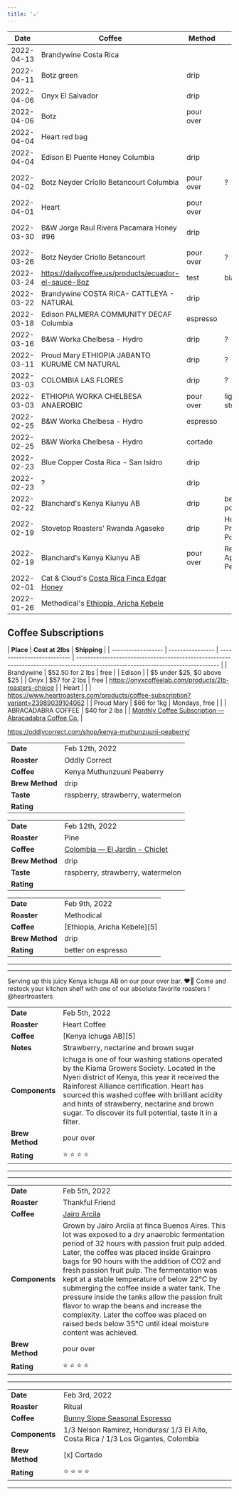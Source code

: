 ```yaml
---
title: '☕️'
---
```


<!-- https://www.33books.com/products/33-coffees -->

| **Date**   | **Coffee**                                           | **Method** | **Taste**                           | **Rating**         |
| ---------- | ---------------------------------------------------- | ---------- | ----------------------------------- | ------------------ |
| 2022-04-13 | Brandywine Costa Rica                                |            |                                     |                    |
| 2022-04-11 | Botz green                                           | drip       |                                     |                    |
| 2022-04-06 | Onyx El Salvador                                     | drip       |                                     |                    |
| 2022-04-06 | Botz                                                 | pour over  |                                     |                    |
| 2022-04-04 | Heart red bag                                        |
| 2022-04-04 | Edison El Puente Honey Columbia                      | drip       |
| 2022-04-02 | Botz Neyder Criollo Betancourt Columbia              | pour over  | ?                                   | 4 - good solid     |
| 2022-04-01 | Heart                                                | pour over  |                                     |                    |
| 2022-03-30 | B&W Jorge Raul Rivera Pacamara Honey #96             | drip       |                                     | 3.5 - solid coffee |
| 2022-03-26 | Botz Neyder Criollo Betancourt                       | pour over  | ?                                   | 4                  |
| 2022-03-24 | https://dailycoffee.us/products/ecuador-el-sauce-8oz | test       | black pepper                        | 4                  |
| 2022-03-22 | Brandywine COSTA RICA- CATTLEYA - NATURAL            | drip       |                                     | 3                  |
| 2022-03-18 | Edison PALMERA COMMUNITY DECAF Columbia              | espresso   |                                     | 4                  |
| 2022-03-16 | B&W Worka Chelbesa - Hydro                           | drip       | ?                                   |                    |
| 2022-03-11 | Proud Mary ETHIOPIA JABANTO KURUME CM NATURAL        | drip       | ?                                   |                    |
| 2022-03-03 | COLOMBIA LAS FLORES                                  | drip       | ?                                   | ?                  |
| 2022-03-03 | ETHIOPIA WORKA CHELBESA ANAEROBIC                    | pour over  | light strawberry                    | 4.5                |
| 2022-02-25 | B&W Worka Chelbesa - Hydro                           | espresso   |                                     |
| 2022-02-25 | B&W Worka Chelbesa - Hydro                           | cortado    |                                     |
| 2022-02-23 | Blue Copper Costa Rica - San Isidro                  | drip       |
| 2022-02-23 | ?                                                    | drip       |
| 2022-02-22 | Blanchard's Kenya Kiunyu AB                          | drip       | better than pour over               |
| 2022-02-19 | Stovetop Roasters' Rwanda Agaseke                    | drip       | Honey, Prune, Pomegranate           |
| 2022-02-19 | Blanchard's Kenya Kiunyu AB                          | pour over  | Red Grape, Apricot, Pink Peppercorn |
| 2022-02-01 | Cat & Cloud's [Costa Rica Finca Edgar Honey][2]      |            |                                     |
| 2022-01-26 | Methodical's [Ethiopia, Aricha Kebele][1]            |            |                                     |

## Coffee Subscriptions

| **Place**          | **Cost at 2lbs** | **Shipping**               |
| ------------------ | ---------------- | -------------------------- | -------------------------------------------------------------------------------------------------------------------------------- |
| Brandywine         | $52.50 for 2 lbs | free                       |
| Edison             |                  | $5 under $25, $0 above $25 |
| Onyx               | $57 for 2 lbs    | free                       | https://onyxcoffeelab.com/products/2lb-roasters-choice                                                                           |
| Heart              |                  |                            | https://www.heartroasters.com/products/coffee-subscription?variant=23989039104062                                                |
| Proud Mary         | $66 for 1kg      | Mondays, free              |                                                                                                                                  |
| ABRACADABRA COFFEE | $40 for 2 lbs    |                            | [Monthly Coffee Subscription — Abracadabra Coffee Co.](https://www.abracadabracoffeeco.com/subscription-products/biweekly-pn8we) |

https://oddlycorrect.com/shop/kenya-muthunzuuni-peaberry/

|                 |                                   |
| --------------- | --------------------------------- |
| **Date**        | Feb 12th, 2022                    |
| **Roaster**     | Oddly Correct                     |
| **Coffee**      | Kenya Muthunzuuni Peaberry        |
| **Brew Method** | drip                              |
| **Taste**       | raspberry, strawberry, watermelon |
| **Rating**      |                                   |

|                 |                                                                                                                     |
| --------------- | ------------------------------------------------------------------------------------------------------------------- |
| **Date**        | Feb 12th, 2022                                                                                                      |
| **Roaster**     | Pine                                                                                                                |
| **Coffee**      | [Colombia — El Jardin - Chiclet](https://pinecoffeesupply.com/collections/shop/products/colombia-el-jardin-chiclet) |
| **Brew Method** | drip                                                                                                                |
| **Taste**       | raspberry, strawberry, watermelon                                                                                   |
| **Rating**      |                                                                                                                     |

|                 |                              |
| --------------- | ---------------------------- |
| **Date**        | Feb 9th, 2022                |
| **Roaster**     | Methodical                   |
| **Coffee**      | [Ethiopia, Aricha Kebele][5] |
| **Brew Method** | drip                         |
| **Rating**      | better on espresso           |

---

---

Serving up this juicy Kenya Ichuga AB on our pour over bar. ❤️‍🔥
Come and restock your kitchen shelf with one of our absolute favorite roasters ! @heartroasters

|                 |                                                                                                                                                                                                                                                                                                                                                          |
| --------------- | -------------------------------------------------------------------------------------------------------------------------------------------------------------------------------------------------------------------------------------------------------------------------------------------------------------------------------------------------------- |
| **Date**        | Feb 5th, 2022                                                                                                                                                                                                                                                                                                                                            |
| **Roaster**     | Heart Coffee                                                                                                                                                                                                                                                                                                                                             |
| **Coffee**      | [Kenya Ichuga AB][5]                                                                                                                                                                                                                                                                                                                                     |
| **Notes**       | Strawberry, nectarine and brown sugar                                                                                                                                                                                                                                                                                                                    |
| **Components**  | Ichuga is one of four washing stations operated by the Kiama Growers Society. Located in the Nyeri district of Kenya, this year it received the Rainforest Alliance certification. Heart has sourced this washed coffee with brilliant acidity and hints of strawberry, nectarine and brown sugar. To discover its full potential, taste it in a filter. |
| **Brew Method** | pour over                                                                                                                                                                                                                                                                                                                                                |
| **Rating**      | ⭐ ⭐ ⭐ ⭐                                                                                                                                                                                                                                                                                                                                              |

---

---

|                 |                                                                                                                                                                                                                                                                                                                                                                                                                                                                                                                                                                                                      |
| --------------- | ---------------------------------------------------------------------------------------------------------------------------------------------------------------------------------------------------------------------------------------------------------------------------------------------------------------------------------------------------------------------------------------------------------------------------------------------------------------------------------------------------------------------------------------------------------------------------------------------------- |
| **Date**        | Feb 5th, 2022                                                                                                                                                                                                                                                                                                                                                                                                                                                                                                                                                                                        |
| **Roaster**     | Thankful Friend                                                                                                                                                                                                                                                                                                                                                                                                                                                                                                                                                                                      |
| **Coffee**      | [Jairo Arcila][4]                                                                                                                                                                                                                                                                                                                                                                                                                                                                                                                                                                                    |
| **Components**  | Grown by Jairo Arcila at finca Buenos Aires. This lot was exposed to a dry anaerobic fermentation period of 32 hours with passion fruit pulp added. Later, the coffee was placed inside Grainpro bags for 90 hours with the addition of CO2 and fresh passion fruit pulp. The fermentation was kept at a stable temperature of below 22°C by submerging the coffee inside a water tank. The pressure inside the tanks allow the passion fruit flavor to wrap the beans and increase the complexity. Later the coffee was placed on raised beds below 35°C until ideal moisture content was achieved. |
| **Brew Method** | pour over                                                                                                                                                                                                                                                                                                                                                                                                                                                                                                                                                                                            |
| **Rating**      | ⭐ ⭐ ⭐ ⭐                                                                                                                                                                                                                                                                                                                                                                                                                                                                                                                                                                                          |

---

|                 |                                                                                    |
| --------------- | ---------------------------------------------------------------------------------- |
| **Date**        | Feb 3rd, 2022                                                                      |
| **Roaster**     | Ritual                                                                             |
| **Coffee**      | [Bunny Slope Seasonal Espresso][3]                                                 |
| **Components**  | 1/3 Nelson Ramirez, Honduras/ 1/3 El Alto, Costa Rica / 1/3 Los Gigantes, Colombia |
| **Brew Method** | [x] Cortado                                                                        |
| **Rating**      | ⭐ ⭐ ⭐ ⭐                                                                        |

---

[1]: https://methodicalcoffee.com/collections/home-page/products/ethiopia-aricha-kebele
[2]: https://catandcloud.com/products/costa-rica-finca-edgar-honey
[3]: https://ritualcoffee.com/shop/coffee/bunny-slope-seasonal-espresso/
[4]: https://thankfulfriend.coffee/coffees/p/jairo-arcilo
